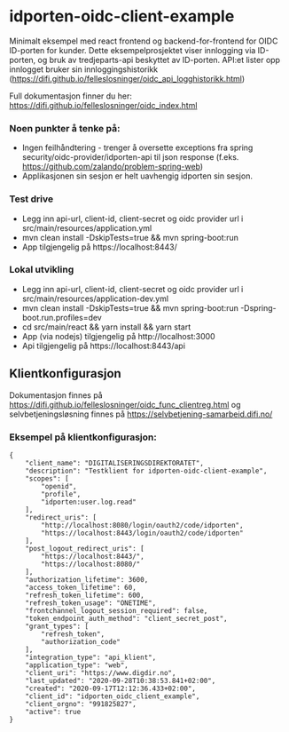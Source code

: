 # idporten-oidc-client-example
Minimalt eksempel med react frontend og backend-for-frontend for OIDC ID-porten for kunder. Dette eksempelprosjektet viser innlogging via ID-porten, og bruk av tredjeparts-api beskyttet av ID-porten. API:et lister opp innlogget bruker sin innloggingshistorikk (https://difi.github.io/felleslosninger/oidc_api_logghistorikk.html) 

Full dokumentasjon finner du her: https://difi.github.io/felleslosninger/oidc_index.html

### Noen punkter å tenke på:
  * Ingen feilhåndtering - trenger å oversette exceptions fra spring security/oidc-provider/idporten-api til json response (f.eks. https://github.com/zalando/problem-spring-web)
  * Applikasjonen sin sesjon er helt uavhengig idporten sin sesjon.

### Test drive
 * Legg inn api-url, client-id, client-secret og oidc provider url i src/main/resources/application.yml
 * mvn clean install -DskipTests=true && mvn spring-boot:run
 * App tilgjengelig på https://localhost:8443/
  
### Lokal utvikling
 * Legg inn api-url, client-id, client-secret og oidc provider url i src/main/resources/application-dev.yml
 * mvn clean install -DskipTests=true && mvn spring-boot:run -Dspring-boot.run.profiles=dev
 * cd src/main/react && yarn install && yarn start
 * App (via nodejs) tilgjengelig  på http://localhost:3000
 * Api tilgjengelig på https://localhost:8443/api
 

## Klientkonfigurasjon 
Dokumentasjon finnes på https://difi.github.io/felleslosninger/oidc_func_clientreg.html og selvbetjeningsløsning finnes på https://selvbetjening-samarbeid.difi.no/

### Eksempel på klientkonfigurasjon:
```
{
    "client_name": "DIGITALISERINGSDIREKTORATET",
    "description": "Testklient for idporten-oidc-client-example",
    "scopes": [
        "openid",
        "profile",
        "idporten:user.log.read"
    ],
    "redirect_uris": [
        "http://localhost:8080/login/oauth2/code/idporten",
        "https://localhost:8443/login/oauth2/code/idporten"
    ],
    "post_logout_redirect_uris": [
        "https://localhost:8443/",
        "https://localhost:8080/"
    ],
    "authorization_lifetime": 3600,
    "access_token_lifetime": 60,
    "refresh_token_lifetime": 600,
    "refresh_token_usage": "ONETIME",
    "frontchannel_logout_session_required": false,
    "token_endpoint_auth_method": "client_secret_post",
    "grant_types": [
        "refresh_token",
        "authorization_code"
    ],
    "integration_type": "api_klient",
    "application_type": "web",
    "client_uri": "https://www.digdir.no",
    "last_updated": "2020-09-28T10:38:53.841+02:00",
    "created": "2020-09-17T12:12:36.433+02:00",
    "client_id": "idporten_oidc_client_example",
    "client_orgno": "991825827",
    "active": true
}
```